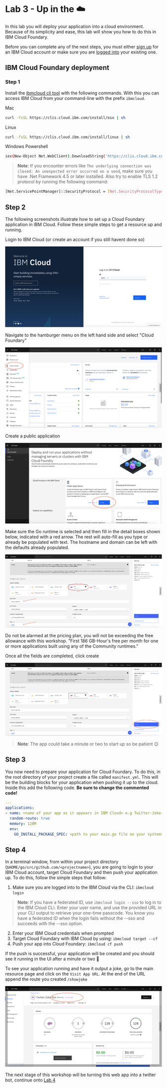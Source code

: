# Lab 3 - Up in the :cloud:

In this lab you will deploy your application into a cloud environment. Because of its simplicity and ease, this lab will show you how to do this in IBM Cloud Foundary. 

Before you can complete any of the next steps, you must either [sign up](https://cloud.ibm.com/registration) for an IBM Cloud account or make sure you are [logged into](https://cloud.ibm.com/login) your existing one.

## IBM Cloud Foundary deployment

### Step 1

Install the [ibmcloud cli tool](https://cloud.ibm.com/docs/cli?topic=cloud-cli-install-ibmcloud-cli#shell_install) with the following commands. With this you can access IBM Cloud from your command-line with the prefix `ibmcloud`.

Mac

```bash
curl -fsSL https://clis.cloud.ibm.com/install/osx | sh
```

Linux

```bash
curl -fsSL https://clis.cloud.ibm.com/install/linux | sh
```

Windows Powershell

```bash
iex(New-Object Net.WebClient).DownloadString('https://clis.cloud.ibm.com/install/powershell')
```

> **Note**: If you encounter errors like `The underlying connection was closed: An unexpected error occurred on a send`, make sure you have .Net Framework 4.5 or later installed. Also try to enable TLS 1.2 protocol by running the following command:

```bash
[Net.ServicePointManager]::SecurityProtocol = [Net.SecurityProtocolType]::Tls12
```

## Step 2

The following screenshots illustrate how to set up a Cloud Foundary application in IBM Cloud. Follow these simple steps to get a resource up and running.

Login to IBM Cloud \(or create an account if you still havent done so\)

![IBM Cloud Login](../images/IBMCloudLogin.png)

Navigate to the hamburger menu on the left hand side and select "Cloud Foundary"

![IBM Cloud Left Panel](../images/IBMCloudLeftPan.png)

Create a public application

![Create Public Application](../images/CreatePublicApp.png)

Make sure the Go runtime is selected and then fill in the detail boxes shown below, indicated with a red arrow. The rest will auto-fill as you type or already be populated with text. The hostname and domain can be left with the defaults already populated.

![CF App Details 1](../images/CFAppDetails1.png)

Do not be alarmed at the pricing plan, you will not be exceeding the free allowance with this workshop. "First 186 GB-Hour's free per month for one or more applications built using any of the Community runtimes."

Once all the fields are completed, click create

![CF APP Details 2](../images/CFAppDetails2.png)

> **Note**: The app could take a minute or two to start up so be patient :wink:

## Step 3

You now need to prepare your application for Cloud Foundary. To do this, in the root directory of your project create a file called `manifest.yml`. This will be the building blocks for your application when pushing it up to the cloud. Inside this add the following code. **Be sure to change the commented code!**

```yaml
---
applications:
- name: <name of your app as it appears in IBM Cloud> e.g Twitter-Joke-Bot
  random-route: true
  memory: 128M
  env:
    GO_INSTALL_PACKAGE_SPEC: <path to your main.go file on your system> e.g github.com/twitter-bot/cmd
```

## Step 4

In a terminal window, from within your project directory \(`$HOME/go/src/github.com/<projectname>`\), you are going to login to your IBM Cloud account, target Cloud Foundary and then push your application up. To do this, follow the simple steps that follow:

1. Make sure you are logged into to the IBM Cloud via the CLI: `ibmcloud login`

> **Note**: If you have a federated ID, use `ibmcloud login --sso` to log in to the IBM Cloud CLI. Enter your user name, and use the provided URL in your CLI output to retrieve your one-time passcode. You know you have a federated ID when the login fails without the --sso and succeeds with the --sso option.

2. Enter your IBM Cloud credentials when prompted
3. Target Cloud Foundary with IBM Cloud by using: `ibmcloud target --cf`
4. Push your app into Cloud Foundary: `ibmcloud cf push`

If the push is successful, your application will be created and you should see it running in the UI after a minute or two :clap:

To see your application running and have it output a joke, go to the main resource page and click on the `Visit App URL`. At the end of the URL append the route you created `/showjoke`

![Running App URL](../images/RunningAppURL.png)

The next stage of this workshop will be turning this web app into a twitter bot, continue onto [Lab 4](./lab-4.md)